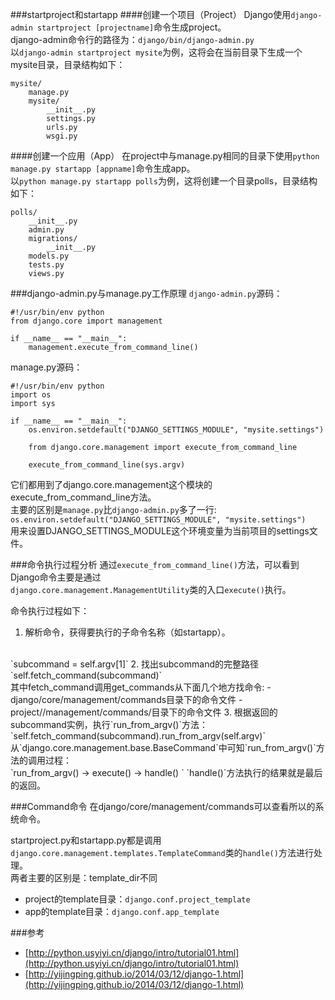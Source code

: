 ###startproject和startapp
####创建一个项目（Project）
Django使用`django-admin startproject [projectname]`命令生成project。
<br>
django-admin命令行的路径为：`django/bin/django-admin.py`
<br>
以`django-admin startproject mysite`为例，这将会在当前目录下生成一个mysite目录，目录结构如下：
<pre><code>mysite/
    manage.py
    mysite/
        __init__.py
        settings.py
        urls.py
        wsgi.py
</code></pre>

####创建一个应用（App）
在project中与manage.py相同的目录下使用`python manage.py startapp [appname]`命令生成app。
<br>
以`python manage.py startapp polls`为例，这将创建一个目录polls，目录结构如下：
<pre><code>polls/
    __init__.py
    admin.py
    migrations/
        __init__.py
    models.py
    tests.py
    views.py
</code></pre>

###django-admin.py与manage.py工作原理
`django-admin.py`源码：
<pre><code>#!/usr/bin/env python
from django.core import management

if __name__ == "__main__":
    management.execute_from_command_line()
</code></pre>

manage.py源码：
<pre><code>#!/usr/bin/env python
import os
import sys

if __name__ == "__main__":
    os.environ.setdefault("DJANGO_SETTINGS_MODULE", "mysite.settings")

    from django.core.management import execute_from_command_line

    execute_from_command_line(sys.argv)
</code></pre>

它们都用到了django.core.management这个模块的execute_from_command_line方法。
<br>
主要的区别是`manage.py`比`django-admin.py`多了一行:
<br>
`os.environ.setdefault("DJANGO_SETTINGS_MODULE", "mysite.settings")`
<br>
用来设置DJANGO_SETTINGS_MODULE这个环境变量为当前项目的settings文件。

###命令执行过程分析
通过`execute_from_command_line()`方法，可以看到Django命令主要是通过
<br>
`django.core.management.ManagementUtility`类的入口`execute()`执行。

命令执行过程如下：

1. 解析命令，获得要执行的子命令名称（如startapp）。
<br>
`subcommand = self.argv[1]`
2. 找出subcommand的完整路径
<br> 
`self.fetch_command(subcommand)`
<br>
其中fetch_command调用get_commands从下面几个地方找命令:
	- django/core/management/commands目录下的命令文件
	- project/<INSTALLED_APPS>/management/commands/目录下的命令文件
3. 根据返回的subcommand实例，执行`run_from_argv()`方法：
<br>
`self.fetch_command(subcommand).run_from_argv(self.argv)`
<br>
从`django.core.management.base.BaseCommand`中可知`run_from_argv()`方法的调用过程：
<br>
`run_from_argv() ->  execute() -> handle() `  
`handle()`方法执行的结果就是最后的返回。

###Command命令
在django/core/management/commands可以查看所以的系统命令。

startproject.py和startapp.py都是调用`django.core.management.templates.TemplateCommand`类的`handle()`方法进行处理。
<br>
两者主要的区别是：template_dir不同

- project的template目录：`django.conf.project_template`
- app的template目录：`django.conf.app_template`


###参考
- [http://python.usyiyi.cn/django/intro/tutorial01.html](http://python.usyiyi.cn/django/intro/tutorial01.html)
- [http://yijingping.github.io/2014/03/12/django-1.html](http://yijingping.github.io/2014/03/12/django-1.html)







